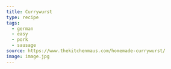```yaml
---
title: Currywurst
type: recipe
tags:
  - german
  - easy
  - pork
  - sausage
source: https://www.thekitchenmaus.com/homemade-currywurst/
image: image.jpg
---
```

